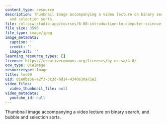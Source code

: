 ```yaml
---
content_type: resource
description: Thumbnail image accompanying a video lecture on binary search, and bubble
  and selection sorts.
file: /ol-ocw-studio-app/courses/6-00-introduction-to-computer-science-and-programming-fall-2008/81e0ba56a2f33c3dbd144340630a71e2_lec09.jpg
file_size: 3596
file_type: image/jpeg
image_metadata:
  caption: ''
  credit: ''
  image-alt: ''
learning_resource_types: []
license: https://creativecommons.org/licenses/by-nc-sa/4.0/
ocw_type: OCWImage
resourcetype: Image
title: lec09
uid: 81e0ba56-a2f3-3c3d-bd14-4340630a71e2
video_files:
  video_thumbnail_file: null
video_metadata:
  youtube_id: null
---
```

Thumbnail image accompanying a video lecture on binary search, and bubble and selection sorts.